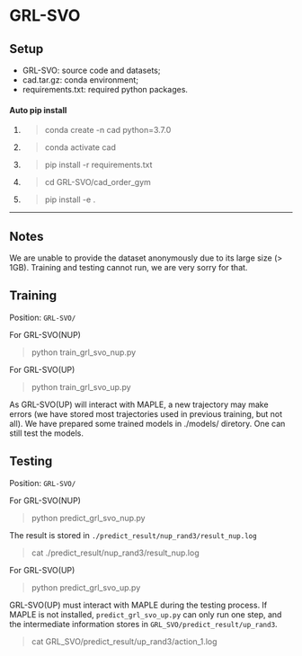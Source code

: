 # GRL-SVO

## Setup

- GRL-SVO: source code and datasets;
- cad.tar.gz: conda environment;
- requirements.txt: required python packages.

#### Auto pip install

1. >conda create -n cad python=3.7.0
2. >conda activate cad
3. >pip install -r requirements.txt
4. >cd GRL-SVO/cad_order_gym
5. >pip install -e .
---

## Notes

We are unable to provide the dataset anonymously due to its large size (> 1GB). Training and testing cannot run, we are very sorry for that.

## Training

Position: `GRL-SVO/`

For GRL-SVO(NUP)
> python train_grl_svo_nup.py

For GRL-SVO(UP)
> python train_grl_svo_up.py

As GRL-SVO(UP) will interact with MAPLE, a new trajectory may make errors (we have stored most trajectories used in previous training, but not all). We have prepared some trained models in ./models/ diretory. One can still test the models.

## Testing

Position: `GRL-SVO/`

For GRL-SVO(NUP)
> python predict_grl_svo_nup.py

The result is stored in `./predict_result/nup_rand3/result_nup.log`

> cat ./predict_result/nup_rand3/result_nup.log

For GRL-SVO(UP)
> python predict_grl_svo_up.py

GRL-SVO(UP) must interact with MAPLE during the testing process. If MAPLE is not installed, `predict_grl_svo_up.py` can only run one step, and the intermediate information stores in `GRL_SVO/predict_result/up_rand3`. 

> cat GRL_SVO/predict_result/up_rand3/action_1.log